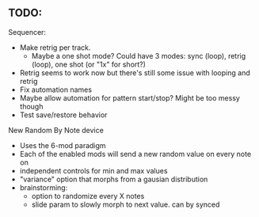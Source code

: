 ## TODO:
Sequencer:
* Make retrig per track.
  - Maybe a one shot mode? Could have 3 modes: sync (loop), retrig (loop), one shot (or "1x" for short?)
* Retrig seems to work now but there's still some issue with looping and retrig
* Fix automation names
* Maybe allow automation for pattern start/stop? Might be too messy though
* Test save/restore behavior

New Random By Note device
* Uses the 6-mod paradigm
* Each of the enabled mods will send a new random value on every note on
* independent controls for min and max values
* "variance" option that morphs from a gausian distribution
* brainstorming:
  * option to randomize every X notes
  * slide param to slowly morph to next value. can by synced
